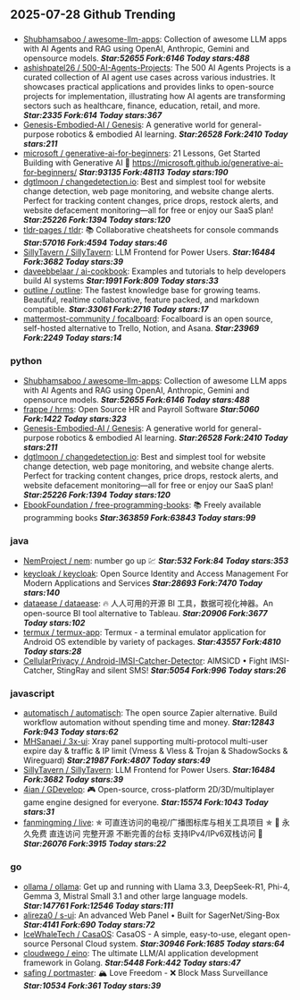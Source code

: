 ## 2025-07-28 Github Trending

### 
* [Shubhamsaboo / awesome-llm-apps](https://github.com/Shubhamsaboo/awesome-llm-apps): Collection of awesome LLM apps with AI Agents and RAG using OpenAI, Anthropic, Gemini and opensource models. ***Star:52655 Fork:6146 Today stars:488***
* [ashishpatel26 / 500-AI-Agents-Projects](https://github.com/ashishpatel26/500-AI-Agents-Projects): The 500 AI Agents Projects is a curated collection of AI agent use cases across various industries. It showcases practical applications and provides links to open-source projects for implementation, illustrating how AI agents are transforming sectors such as healthcare, finance, education, retail, and more. ***Star:2335 Fork:614 Today stars:367***
* [Genesis-Embodied-AI / Genesis](https://github.com/Genesis-Embodied-AI/Genesis): A generative world for general-purpose robotics & embodied AI learning. ***Star:26528 Fork:2410 Today stars:211***
* [microsoft / generative-ai-for-beginners](https://github.com/microsoft/generative-ai-for-beginners): 21 Lessons, Get Started Building with Generative AI 🔗 https://microsoft.github.io/generative-ai-for-beginners/ ***Star:93135 Fork:48113 Today stars:190***
* [dgtlmoon / changedetection.io](https://github.com/dgtlmoon/changedetection.io): Best and simplest tool for website change detection, web page monitoring, and website change alerts. Perfect for tracking content changes, price drops, restock alerts, and website defacement monitoring—all for free or enjoy our SaaS plan! ***Star:25226 Fork:1394 Today stars:120***
* [tldr-pages / tldr](https://github.com/tldr-pages/tldr): 📚 Collaborative cheatsheets for console commands ***Star:57016 Fork:4594 Today stars:46***
* [SillyTavern / SillyTavern](https://github.com/SillyTavern/SillyTavern): LLM Frontend for Power Users. ***Star:16484 Fork:3682 Today stars:39***
* [daveebbelaar / ai-cookbook](https://github.com/daveebbelaar/ai-cookbook): Examples and tutorials to help developers build AI systems ***Star:1991 Fork:809 Today stars:33***
* [outline / outline](https://github.com/outline/outline): The fastest knowledge base for growing teams. Beautiful, realtime collaborative, feature packed, and markdown compatible. ***Star:33061 Fork:2716 Today stars:17***
* [mattermost-community / focalboard](https://github.com/mattermost-community/focalboard): Focalboard is an open source, self-hosted alternative to Trello, Notion, and Asana. ***Star:23969 Fork:2249 Today stars:14***

### python
* [Shubhamsaboo / awesome-llm-apps](https://github.com/Shubhamsaboo/awesome-llm-apps): Collection of awesome LLM apps with AI Agents and RAG using OpenAI, Anthropic, Gemini and opensource models. ***Star:52655 Fork:6146 Today stars:488***
* [frappe / hrms](https://github.com/frappe/hrms): Open Source HR and Payroll Software ***Star:5060 Fork:1422 Today stars:323***
* [Genesis-Embodied-AI / Genesis](https://github.com/Genesis-Embodied-AI/Genesis): A generative world for general-purpose robotics & embodied AI learning. ***Star:26528 Fork:2410 Today stars:211***
* [dgtlmoon / changedetection.io](https://github.com/dgtlmoon/changedetection.io): Best and simplest tool for website change detection, web page monitoring, and website change alerts. Perfect for tracking content changes, price drops, restock alerts, and website defacement monitoring—all for free or enjoy our SaaS plan! ***Star:25226 Fork:1394 Today stars:120***
* [EbookFoundation / free-programming-books](https://github.com/EbookFoundation/free-programming-books): 📚 Freely available programming books ***Star:363859 Fork:63843 Today stars:99***

### java
* [NemProject / nem](https://github.com/NemProject/nem): number go up 💹 ***Star:532 Fork:84 Today stars:353***
* [keycloak / keycloak](https://github.com/keycloak/keycloak): Open Source Identity and Access Management For Modern Applications and Services ***Star:28693 Fork:7470 Today stars:140***
* [dataease / dataease](https://github.com/dataease/dataease): 🔥 人人可用的开源 BI 工具，数据可视化神器。An open-source BI tool alternative to Tableau. ***Star:20906 Fork:3677 Today stars:102***
* [termux / termux-app](https://github.com/termux/termux-app): Termux - a terminal emulator application for Android OS extendible by variety of packages. ***Star:43557 Fork:4810 Today stars:28***
* [CellularPrivacy / Android-IMSI-Catcher-Detector](https://github.com/CellularPrivacy/Android-IMSI-Catcher-Detector): AIMSICD • Fight IMSI-Catcher, StingRay and silent SMS! ***Star:5054 Fork:996 Today stars:26***

### javascript
* [automatisch / automatisch](https://github.com/automatisch/automatisch): The open source Zapier alternative. Build workflow automation without spending time and money. ***Star:12843 Fork:943 Today stars:62***
* [MHSanaei / 3x-ui](https://github.com/MHSanaei/3x-ui): Xray panel supporting multi-protocol multi-user expire day & traffic & IP limit (Vmess & Vless & Trojan & ShadowSocks & Wireguard) ***Star:21987 Fork:4807 Today stars:49***
* [SillyTavern / SillyTavern](https://github.com/SillyTavern/SillyTavern): LLM Frontend for Power Users. ***Star:16484 Fork:3682 Today stars:39***
* [4ian / GDevelop](https://github.com/4ian/GDevelop): 🎮 Open-source, cross-platform 2D/3D/multiplayer game engine designed for everyone. ***Star:15574 Fork:1043 Today stars:31***
* [fanmingming / live](https://github.com/fanmingming/live): ✯ 可直连访问的电视/广播图标库与相关工具项目 ✯ 🔕 永久免费 直连访问 完整开源 不断完善的台标 支持IPv4/IPv6双栈访问 🔕 ***Star:26076 Fork:3915 Today stars:22***

### go
* [ollama / ollama](https://github.com/ollama/ollama): Get up and running with Llama 3.3, DeepSeek-R1, Phi-4, Gemma 3, Mistral Small 3.1 and other large language models. ***Star:147761 Fork:12546 Today stars:111***
* [alireza0 / s-ui](https://github.com/alireza0/s-ui): An advanced Web Panel • Built for SagerNet/Sing-Box ***Star:4141 Fork:690 Today stars:72***
* [IceWhaleTech / CasaOS](https://github.com/IceWhaleTech/CasaOS): CasaOS - A simple, easy-to-use, elegant open-source Personal Cloud system. ***Star:30946 Fork:1685 Today stars:64***
* [cloudwego / eino](https://github.com/cloudwego/eino): The ultimate LLM/AI application development framework in Golang. ***Star:5448 Fork:442 Today stars:47***
* [safing / portmaster](https://github.com/safing/portmaster): 🏔 Love Freedom - ❌ Block Mass Surveillance ***Star:10534 Fork:361 Today stars:39***
